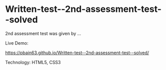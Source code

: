# Written-test--2nd-assessment-test--solved
2nd assessment test was given by ...


Live Demo:

https://pbain63.github.io/Written-test--2nd-assessment-test--solved/

Technology: HTML5, CSS3